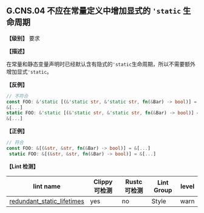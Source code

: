 ## G.CNS.04 不应在常量定义中增加显式的 `'static` 生命周期

**【级别】** 要求

**【描述】**

在常量和静态变量声明时已经默认含有隐式的`'static`生命周期，所以不需要额外增加显式`'static`。

**【反例】**

```rust
// 不符合
const FOO: &'static [(&'static str, &'static str, fn(&Bar) -> bool)] =
&[...]
static FOO: &'static [(&'static str, &'static str, fn(&Bar) -> bool)] =
&[...]
```

**【正例】**

```rust
// 符合
const FOO: &[(&str, &str, fn(&Bar) -> bool)] = &[...]
 static FOO: &[(&str, &str, fn(&Bar) -> bool)] = &[...]
```

**【Lint 检测】**

| lint name | Clippy 可检测 | Rustc 可检测 | Lint Group | level |
| ------ | ---- | --------- | ------ | ------ | 
| [redundant_static_lifetimes](https://rust-lang.github.io/rust-clippy/master/#redundant_static_lifetimes) | yes| no | Style | warn |

